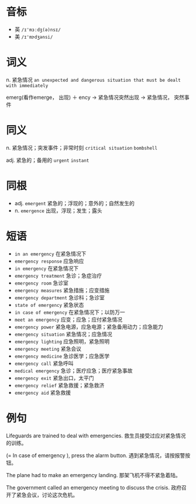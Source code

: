 # 音标

- 英 `/ɪ'mɜːdʒ(ə)nsɪ/`
- 美 `/ɪ'mɝdʒənsi/`

# 词义

n. 紧急情况
`an unexpected and dangerous situation that must be dealt with immediately`



emerg(看作emerge， 出现) ＋ ency → 紧急情况突然出现 → 紧急情况， 突然事件

# 同义

n. 紧急情况；突发事件；非常时刻
`critical situation` `bombshell`

adj. 紧急的；备用的
`urgent` `instant`

# 同根

- adj. `emergent` 紧急的；浮现的；意外的；自然发生的
- n. `emergence` 出现，浮现；发生；露头

# 短语

- `in an emergency` 在紧急情况下
- `emergency response` 应急响应
- `in emergency` 在紧急情况下
- `emergency treatment` 急诊；急症治疗
- `emergency room` 急诊室
- `emergency measures` 紧急措施；应变措施
- `emergency department` 急诊科；急诊室
- `state of emergency` 紧急状态
- `in case of emergency` 在紧急情况下；以防万一
- `meet an emergency` 应变；应急；应付紧急情况
- `emergency power` 紧急电源，应急电源；紧急备用动力；应急能力
- `emergency situation` 紧急情况；应急情况
- `emergency lighting` 应急照明，紧急照明
- `emergency meeting` 紧急会议
- `emergency medicine` 急诊医学；应急医学
- `emergency call` 紧急呼叫
- `medical emergency` 急诊；医疗应急；医疗紧急事故
- `emergency exit` 紧急出口，太平门
- `emergency relief` 紧急救援；紧急救济
- `emergency aid` 紧急救援

# 例句

Lifeguards are trained to deal with emergencies.
救生员接受过应对紧急情况的训练。

(= In case of emergency ), press the alarm button.
遇到紧急情况，请按报警按钮。

The plane had to make an emergency landing.
那架飞机不得不紧急着陆。

The government called an emergency meeting to discuss the crisis.
政府召开了紧急会议，讨论这次危机。


